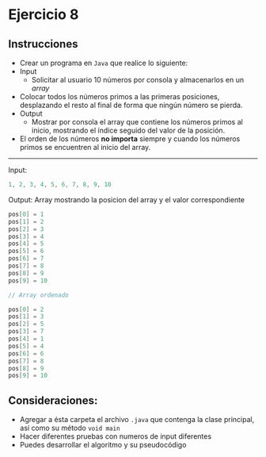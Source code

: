 # Ejercicio 8

## Instrucciones

- Crear un programa en `Java` que realice lo siguiente:
- Input
  - Solicitar al usuario 10 números por consola y almacenarlos en un *array*
- Colocar todos los números primos a las primeras posiciones, desplazando el resto al final de forma que ningún número se pierda.
- Output
  - Mostrar por consola el array que contiene los números primos al inicio, mostrando el índice seguido del valor de la posición.
- El orden de los números **no importa** siempre y cuando los números primos se encuentren al inicio del array.

--- 

Input: 
``` Java
1, 2, 3, 4, 5, 6, 7, 8, 9, 10
```

Output: Array mostrando la posicion del array y el valor correspondiente
```Java
pos[0] = 1
pos[1] = 2
pos[2] = 3
pos[3] = 4
pos[4] = 5
pos[5] = 6
pos[6] = 7
pos[7] = 8
pos[8] = 9
pos[9] = 10

// Array ordenado

pos[0] = 2
pos[1] = 3
pos[2] = 5
pos[3] = 7
pos[4] = 1
pos[5] = 4
pos[6] = 6
pos[7] = 8
pos[8] = 9
pos[9] = 10

```

## Consideraciones:

- Agregar a ésta carpeta el archivo `.java` que contenga la clase principal, así como su método `void main`
- Hacer diferentes pruebas con numeros de input diferentes
- Puedes desarrollar el algoritmo y su pseudocódigo